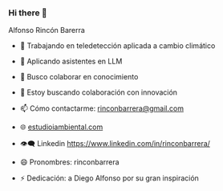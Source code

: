 ### Hi there 👋

Alfonso Rincón Barerra

- 🔭 Trabajando en  teledetección aplicada a cambio climático
- 🌱 Aplicando asistentes en LLM
- 👯 Busco colaborar  en conocimiento
- 🤔 Estoy buscando colaboración con innovación
- 📫 Cómo contactarme:  rinconbarrera@gmail.com
- 🌐 [estudioiambiental.com](https://estudioiambiental.com/)
- 👁‍🗨 Linkedin https://www.linkedin.com/in/rinconbarrera/
  
- 😄 Pronombres:  rinconbarrera
- ⚡ Dedicación: a Diego Alfonso por su gran inspiración
